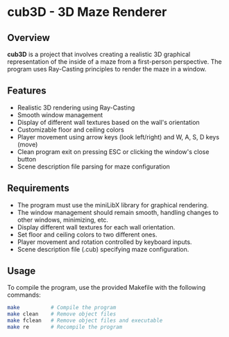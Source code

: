# cub3D - 3D Maze Renderer

## Overview

**cub3D** is a project that involves creating a realistic 3D graphical representation of the inside of a maze from a first-person perspective. The program uses Ray-Casting principles to render the maze in a window.

## Features

- Realistic 3D rendering using Ray-Casting
- Smooth window management
- Display of different wall textures based on the wall's orientation
- Customizable floor and ceiling colors
- Player movement using arrow keys (look left/right) and W, A, S, D keys (move)
- Clean program exit on pressing ESC or clicking the window's close button
- Scene description file parsing for maze configuration

## Requirements

- The program must use the miniLibX library for graphical rendering.
- The window management should remain smooth, handling changes to other windows, minimizing, etc.
- Display different wall textures for each wall orientation.
- Set floor and ceiling colors to two different ones.
- Player movement and rotation controlled by keyboard inputs.
- Scene description file (.cub) specifying maze configuration.

## Usage

To compile the program, use the provided Makefile with the following commands:

```bash
make          # Compile the program
make clean    # Remove object files
make fclean   # Remove object files and executable
make re       # Recompile the program

